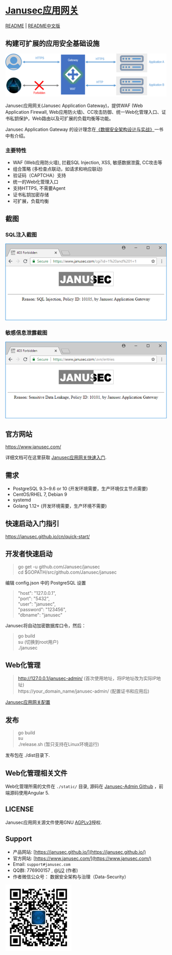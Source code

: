 # [Janusec应用网关](https://www.janusec.com/cn/)  

[README](https://github.com/Janusec/janusec) | [README中文版](https://github.com/Janusec/janusec/blob/master/README-CN.md)  

## 构建可扩展的应用安全基础设施  

![Janusec应用网关](gateway1.png)  

Janusec应用网关(Janusec Application Gateway)，提供WAF (Web Application Firewall, Web应用防火墙)、CC攻击防御、统一Web化管理入口、证书私钥保护，Web路由以及可扩展的负载均衡等功能。  

Janusec Application Gateway 的设计理念在[《数据安全架构设计与实战》](https://github.com/zhyale/book1)一书中有介绍。  

### 主要特性  

* WAF (Web应用防火墙), 拦截SQL Injection, XSS, 敏感数据泄露, CC攻击等  
* 组合策略 (多检查点联动，如请求和响应联动)
* 验证码（CAPTCHA）支持  
* 统一的Web化管理入口  
* 支持HTTPS, 不需要Agent  
* 证书私钥加密存储  
* 可扩展，负载均衡  

## 截图  

### SQL注入截图

![Janusec Application Gateway Screenshot](waf-demo1.png)  

### 敏感信息泄露截图

![Janusec Application Gateway Screenshot](waf-demo2.png)  


## 官方网站  

https://www.janusec.com/  

详细文档可在这里获取 [Janusec应用网关快速入门](https://janusec.github.io/cn/quick-start/).

## 需求  

* PostgreSQL 9.3~9.6 or 10 (开发环境需要，生产环境仅主节点需要)  
* CentOS/RHEL 7, Debian 9  
* systemd  
* Golang 1.12+ (开发环境需要，生产环境不需要)  

## 快速启动入门指引  

https://janusec.github.io/cn/quick-start/

## 开发者快速启动  

> go get -u github.com/Janusec/janusec  
> cd $GOPATH/src/github.com/Janusec/janusec  

编辑 config.json 中的 PostgreSQL 设置  

> "host": "127.0.0.1",  
> "port": "5432",  
> "user": "janusec",  
> "password": "123456",  
> "dbname": "janusec"  

Janusec将自动加密数据库口令，然后：  

> go build  
> su (切换到root用户)  
> ./janusec  

## Web化管理  

> http://127.0.0.1/janusec-admin/  (首次使用地址，将IP地址改为实际IP地址)  
> https://your_domain_name/janusec-admin/ (配置证书和应用后)  

[Janusec应用网关配置](https://janusec.github.io/cn/quick-start/)  

## 发布  

> go build  
> su  
> ./release.sh (暂只支持在Linux环境运行)  

发布包在 ./dist目录下.

## Web化管理相关文件

Web化管理所需的文件在 `./static/` 目录, 源码在 [Janusec-Admin Github](https://github.com/Janusec/janusec-admin) ，前端源码使用Angular 5.  

## LICENSE

Janusec应用网关源文件使用GNU [AGPLv3](http://www.gnu.org/licenses/agpl-3.0.html)授权.  

## Support

* 产品网站: [https://janusec.github.io/](https://janusec.github.io/)  
* 官方网站: [https://www.janusec.com/](https://www.janusec.com/)  
* Email: `support#janusec.com`  
* QQ群: 776900157  , @[U2](https://github.com/zhyale) (作者)  
* 作者微信公众号： 数据安全架构与治理（Data-Security）  

![数据安全架构与治理（Data-Security）](Data-Security.png)  

